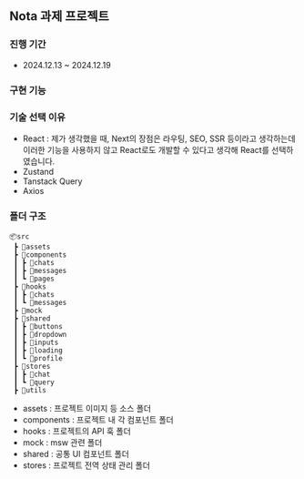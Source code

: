 ## Nota 과제 프로젝트

### 진행 기간

- 2024.12.13 ~ 2024.12.19

### 구현 기능

### 기술 선택 이유

- React : 제가 생각했을 때, Next의 장점은 라우팅, SEO, SSR 등이라고 생각하는데 이러한 기능을 사용하지 않고 React로도 개발할 수 있다고 생각해 React를 선택하였습니다.
- Zustand
- Tanstack Query
- Axios

### 폴더 구조

```
📦src
 ┣ 📂assets
 ┣ 📂components
 ┃ ┣ 📂chats
 ┃ ┣ 📂messages
 ┃ ┗ 📂pages
 ┣ 📂hooks
 ┃ ┣ 📂chats
 ┃ ┗ 📂messages
 ┣ 📂mock
 ┣ 📂shared
 ┃ ┣ 📂buttons
 ┃ ┣ 📂dropdown
 ┃ ┣ 📂inputs
 ┃ ┣ 📂loading
 ┃ ┗ 📂profile
 ┣ 📂stores
 ┃ ┣ 📂chat
 ┃ ┗ 📂query
 ┣ 📂utils
```

- assets : 프로젝트 이미지 등 소스 폴더
- components : 프로젝트 내 각 컴포넌트 폴더
- hooks : 프로젝트의 API 훅 폴더
- mock : msw 관련 폴더
- shared : 공통 UI 컴포넌트 폴더
- stores : 프로젝트 전역 상태 관리 폴더

